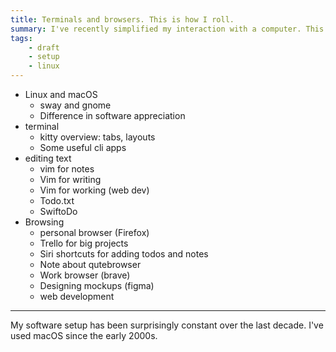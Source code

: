```yaml
---
title: Terminals and browsers. This is how I roll.
summary: I've recently simplified my interaction with a computer. This is a quick overview of what I'm using these days.
tags:
    - draft
    - setup
    - linux
---
```

- Linux and macOS
	- sway and gnome
	- Difference in software appreciation
- terminal
	- kitty overview: tabs, layouts
	- Some useful cli apps
- editing text
	- vim for notes
	- Vim for writing
	- Vim for working (web dev)
	- Todo.txt
	- SwiftoDo
- Browsing
	- personal browser (Firefox)
	- Trello for big projects
	- Siri shortcuts for adding todos and notes
	- Note about qutebrowser
	- Work browser (brave)
	- Designing mockups (figma)
	- web development

---

My software setup has been surprisingly constant over the last decade. I've used macOS since the early 2000s.